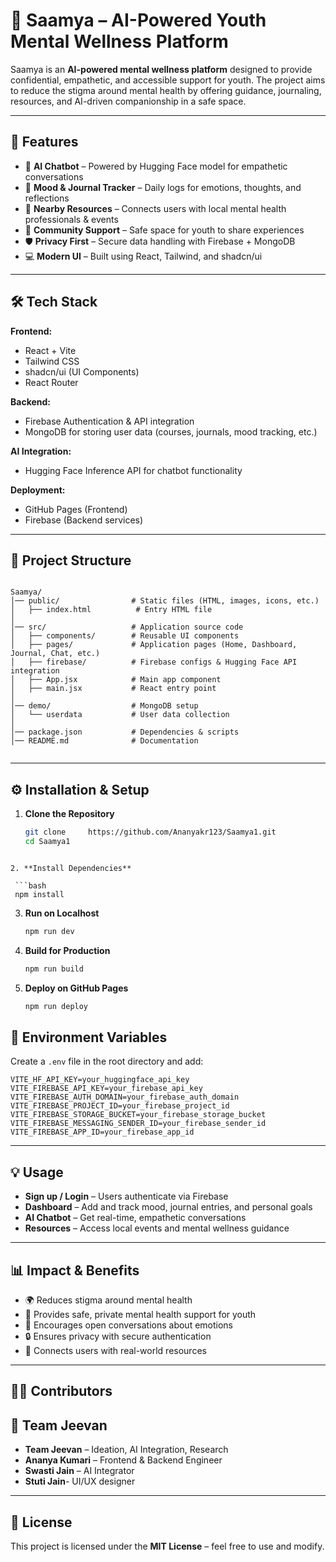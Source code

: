 
# 🌸 Saamya – AI-Powered Youth Mental Wellness Platform

Saamya is an **AI-powered mental wellness platform** designed to provide confidential, empathetic, and accessible support for youth. The project aims to reduce the stigma around mental health by offering guidance, journaling, resources, and AI-driven companionship in a safe space.  

---

## 🚀 Features

- 🤖 **AI Chatbot** – Powered by Hugging Face model for empathetic conversations  
- 📅 **Mood & Journal Tracker** – Daily logs for emotions, thoughts, and reflections  
- 📍 **Nearby Resources** – Connects users with local mental health professionals & events  
- 👥 **Community Support** – Safe space for youth to share experiences  
- 🛡️ **Privacy First** – Secure data handling with Firebase + MongoDB  
- 💻 **Modern UI** – Built using React, Tailwind, and shadcn/ui  

---

## 🛠️ Tech Stack

**Frontend:**  
- React + Vite  
- Tailwind CSS  
- shadcn/ui (UI Components)  
- React Router  

**Backend:**  
- Firebase Authentication & API integration  
- MongoDB for storing user data (courses, journals, mood tracking, etc.)  

**AI Integration:**  
- Hugging Face Inference API for chatbot functionality  

**Deployment:**  
- GitHub Pages (Frontend)  
- Firebase (Backend services)  

---

## 📂 Project Structure

```

Saamya/
│── public/                # Static files (HTML, images, icons, etc.)
│   ├── index.html          # Entry HTML file
│
│── src/                   # Application source code
│   ├── components/        # Reusable UI components
│   ├── pages/             # Application pages (Home, Dashboard, Journal, Chat, etc.)
│   ├── firebase/          # Firebase configs & Hugging Face API integration
│   ├── App.jsx            # Main app component
│   ├── main.jsx           # React entry point
│
│── demo/                  # MongoDB setup
│   └── userdata           # User data collection
│
│── package.json           # Dependencies & scripts
│── README.md              # Documentation


```
---


## ⚙️ Installation & Setup

1. **Clone the Repository**  
   ```bash
   git clone     https://github.com/Ananyakr123/Saamya1.git
   cd Saamya1
  ```

2. **Install Dependencies**

   ```bash
   npm install
   ```

3. **Run on Localhost**

   ```bash
   npm run dev
   ```

4. **Build for Production**

   ```bash
   npm run build
   ```

5. **Deploy on GitHub Pages**

   ```bash
   npm run deploy
   ```

## 🔑 Environment Variables

Create a `.env` file in the root directory and add:

```env
VITE_HF_API_KEY=your_huggingface_api_key
VITE_FIREBASE_API_KEY=your_firebase_api_key
VITE_FIREBASE_AUTH_DOMAIN=your_firebase_auth_domain
VITE_FIREBASE_PROJECT_ID=your_firebase_project_id
VITE_FIREBASE_STORAGE_BUCKET=your_firebase_storage_bucket
VITE_FIREBASE_MESSAGING_SENDER_ID=your_firebase_sender_id
VITE_FIREBASE_APP_ID=your_firebase_app_id
```

---

## 💡 Usage

* **Sign up / Login** – Users authenticate via Firebase
* **Dashboard** – Add and track mood, journal entries, and personal goals
* **AI Chatbot** – Get real-time, empathetic conversations
* **Resources** – Access local events and mental wellness guidance

---

## 📊 Impact & Benefits

* 🌍 Reduces stigma around mental health
* 🧠 Provides safe, private mental health support for youth
* 💬 Encourages open conversations about emotions
* 🔒 Ensures privacy with secure authentication
* 🤝 Connects users with real-world resources

---

## 👩‍💻 Contributors

## 👥 Team Jeevan

- **Team Jeevan** – Ideation, AI Integration, Research  
- **Ananya Kumari** – Frontend & Backend Engineer    
- **Swasti Jain** – AI Integrator  
- **Stuti Jain**- UI/UX designer 
---

## 📜 License

This project is licensed under the **MIT License** – feel free to use and modify.

```
```
